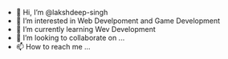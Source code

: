 - 👋 Hi, I’m @lakshdeep-singh
- 👀 I’m interested in Web Develpoment and Game Development
- 🌱 I’m currently learning Wev Development
- 💞️ I’m looking to collaborate on ...
- 📫 How to reach me ...

<!---
lakshdeep-singh/lakshdeep-singh is a ✨ special ✨ repository because its `README.md` (this file) appears on your GitHub profile.
You can click the Preview link to take a look at your changes.
--->
